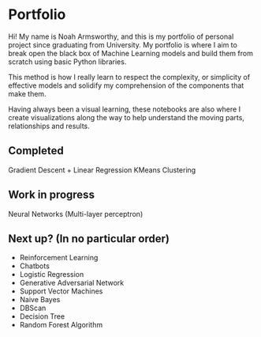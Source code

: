 # Portfolio
Hi! My name is Noah Armsworthy, and this is my portfolio of personal project since graduating from University. 
My portfolio is where I aim to break open the black box of Machine Learning models and build them from scratch using basic Python libraries. 

This method is how I really learn to respect the complexity, or simplicity of effective models and solidify my comprehension of the components that make them.

Having always been a visual learning, these notebooks are also where I create visualizations along the way to help understand the moving parts, relationships and results.

## Completed
Gradient Descent + Linear Regression
KMeans Clustering

## Work in progress
Neural Networks (Multi-layer perceptron)

## Next up? (In no particular order)
* Reinforcement Learning 
* Chatbots
* Logistic Regression
* Generative Adversarial Network
* Support Vector Machines
* Naive Bayes
* DBScan
* Decision Tree
* Random Forest Algorithm
